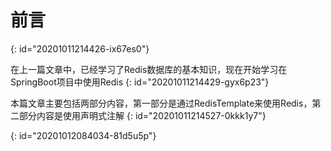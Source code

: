 # 前言
{: id="20201011214426-ix67es0"}

在上一篇文章中，已经学习了Redis数据库的基本知识，现在开始学习在SpringBoot项目中使用Redis
{: id="20201011214429-gyx6p23"}

本篇文章主要包括两部分内容，第一部分是通过RedisTemplate来使用Redis，第二部分内容是使用声明式注解
{: id="20201011214527-0kkk1y7"}

{: id="20201012084034-81d5u5p"}
